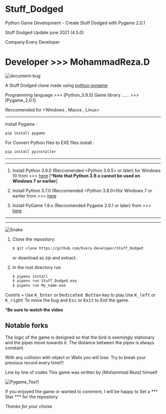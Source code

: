 # Stuff_Dodged

Python Game Development - Create Stuff Dodged with Pygame 2.0.1

Stuff Dodged Update june 2021 (4.5.0)

Company:Every Developer  

Developer >>> MohammadReza.D
=================================================================

![document-bug](https://user-images.githubusercontent.com/84382544/124350741-ad966e00-dc0b-11eb-9348-e20c0d8f7e14.png)

A Stuff Dodged clone made using [python-pygame][pygame]

Programming language >>> [Python_3.9.5]
Game library  ...... >>> [Pygame_2.0.1]

Reccomended for <Windows , Macos , Linux>
____________________________________________________
install Pygame :

```bash
pip install pygame
```

For Convert Python files to EXE files install :

```bash
pip install pyinstaller
```
______________________________________________________________________________________________________________
**************************************************************************************************************

1. Install Python 3.9.0 (Reccomended <Python 3.9.5> or later) for Windows 10 from >>>
[here](https://www.python.org/downloads/) [***Note that Python 3.9.x cannot be used on Windows 7 or earlier**]

2. Install Python 3.7.0 (Reccomended <Python 3.8.0>)for Windows 7 or earlier from >>>
[here](https://www.python.org/downloads/)

3. Install PyGame 1.9.x (Reccomended Pygame 2.0.1 or later) from >>>
[here](http://www.pygame.org/download.shtml)

______________________________________________________________________________________________________________
**************************************************************************************************************
![Snake](https://user-images.githubusercontent.com/84382544/124351267-9442f100-dc0e-11eb-91fc-893a90f35ee3.png)

1. Clone the repository:

   ```bash
   $ git clone https://github.com/Every-Developer/Stuff_Dodged
   ```

   or download as zip and extract.

1. In the root directory run

   ```bash
   $ pipenv install
   $ pipenv run Stuff_Dodged.exe
   $ pipenv run My_name.exe
   ```

Contrls = Use <kbd>K_Enter</kbd> or <kbd>Dedicated Button</kbd> key to play.Use <kbd>K_left</kbd> or <kbd>K_right</kbd> To move the bug
                     and <kbd>Esc</kbd> or <kbd>Exit</kbd> to Exit the game.
                     

***Be sure to watch the video**


Notable forks
-------------
The logic of the game is designed so that the bird is seemingly stationary and
the pipes move towards it. The distance between the pipes is always constant.

With any collision with object or Walls you will lose.
Try to break your previous record every time!!!

Line by line of codes This game was written by *[Mohammad Reza]* himself


[Python]: https://www.python.org
[pygame]: http://www.pygame.org

![Pygame_Text1](https://user-images.githubusercontent.com/84382544/124351310-dcfaaa00-dc0e-11eb-8fdf-d5aee7842e88.png)


If you enjoyed the game or wanted to comment, I will be happy to Set a *** Star *** for the repository

*Thanks for your choise*

